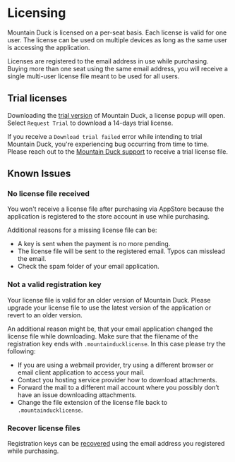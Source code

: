 Licensing
====

Mountain Duck is licensed on a per-seat basis. Each license is valid for one user. The license can be used on multiple devices as long as the same user is accessing the application.

Licenses are registered to the email address in use while purchasing. Buying more than one seat using the same email address, you will receive a single multi-user license file meant to be used for all users.

## Trial licenses

Downloading the [trial version](https://mountainduck.io/) of Mountain Duck, a license popup will open. Select `Request Trial` to download a 14-days trial license.

If you receive a `Download trial failed` error while intending to trial Mountain Duck, you're experiencing bug occurring from time to time. Please reach out to the [Mountain Duck support](mailto:support@mountainduck.io) to receive a trial license file.

## Known Issues

### No license file received

You won't receive a license file after purchasing via AppStore because the application is registered to the store account in use while purchasing.

Additional reasons for a missing license file can be:
- A key is sent when the payment is no more pending.
- The license file will be sent to the registered email. Typos can misslead the email.
- Check the spam folder of your email application.

### Not a valid registration key

Your license file is valid for an older version of Mountain Duck. Please upgrade your license file to use the latest version of the application or revert to an older version.

An additional reason might be, that your email application changed the license file while downloading. Make sure that the filename of the registration key ends with `.mountainducklicense`. In this case please try the following:
- If you are using a webmail provider, try using a different browser or email client application to access your mail.
- Contact you hosting service provider how to download attachments.
- Forward the mail to a different mail account where you possibly don’t have an issue downloading attachments.
- Change the file extension of the license file back to `.mountainducklicense`.

### Recover license files

Registration keys can be [recovered](https://mountainduck.io/help/) using the email address you registered while purchasing.
